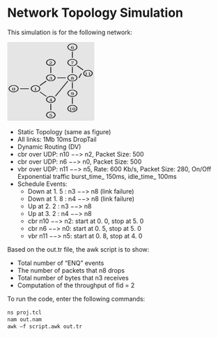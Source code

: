 Network Topology Simulation
============================
This simulation is for the following network:


<img src="/screenshot.jpg" style="width:200px;height:180px;">

- Static Topology (same as figure)
- All links: 1Mb 10ms DropTail 
- Dynamic Routing (DV) 
- cbr over UDP: n10 −−> n2, Packet Size: 500 
- cbr over UDP: n6 −−> n0, Packet Size: 500
- vbr over UDP: n11 −−> n5, Rate: 600 Kb/s, Packet Size: 280, On/Off Exponential traffic burst_time_ 150ms, idle_time_ 100ms
- Schedule Events: 
	- Down at 1. 5 : n3 −−> n8 (link failure)
	- Down at 1. 8 : n4 −−> n8 (link failure) 
	- Up at 2. 2 : n3 −−> n8 
	- Up at 3. 2 : n4 −−> n8 
	- cbr n10 −−> n2: start at 0. 0, stop at 5. 0 
	- cbr n6 −−> n0: start at 0. 5, stop at 5. 0 
	- vbr n11 −−> n5: start at 0. 8, stop at 4. 0


Based on the out.tr file, the awk script is to show:
- Total number of “ENQ” events 
- The number of packets that n8 drops 
- Total number of bytes that n3 receives 
- Computation of the throughput of fid = 2

To run the code, enter the following commands:
```
ns proj.tcl
nam out.nam
awk –f script.awk out.tr
```
